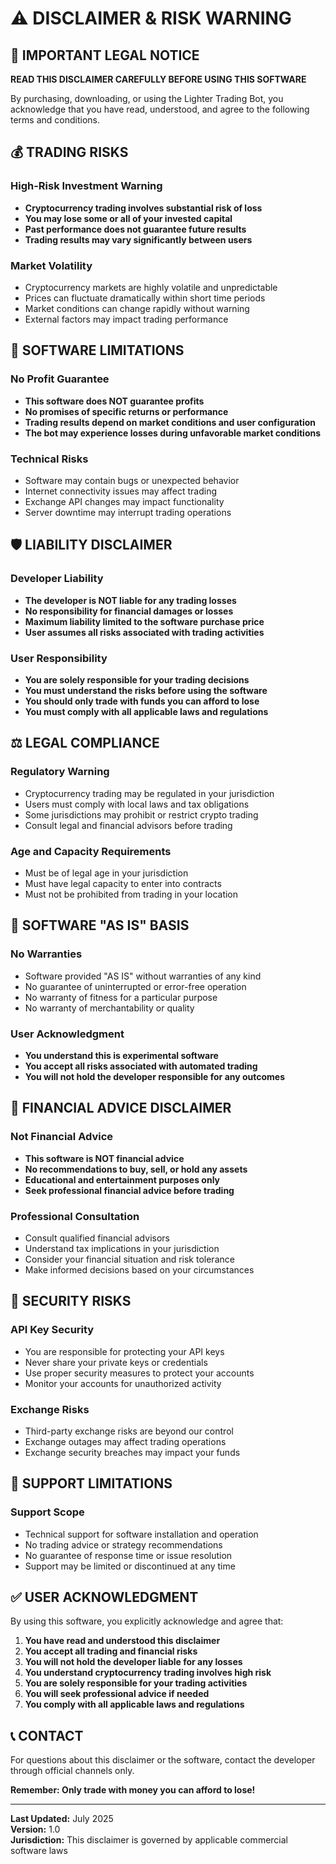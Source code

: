 # ⚠️ DISCLAIMER & RISK WARNING

## 🚨 IMPORTANT LEGAL NOTICE

**READ THIS DISCLAIMER CAREFULLY BEFORE USING THIS SOFTWARE**

By purchasing, downloading, or using the Lighter Trading Bot, you acknowledge that you have read, understood, and agree to the following terms and conditions.

## 💰 TRADING RISKS

### High-Risk Investment Warning
- **Cryptocurrency trading involves substantial risk of loss**
- **You may lose some or all of your invested capital**
- **Past performance does not guarantee future results**
- **Trading results may vary significantly between users**

### Market Volatility
- Cryptocurrency markets are highly volatile and unpredictable
- Prices can fluctuate dramatically within short time periods
- Market conditions can change rapidly without warning
- External factors may impact trading performance

## 🤖 SOFTWARE LIMITATIONS

### No Profit Guarantee
- **This software does NOT guarantee profits**
- **No promises of specific returns or performance**
- **Trading results depend on market conditions and user configuration**
- **The bot may experience losses during unfavorable market conditions**

### Technical Risks
- Software may contain bugs or unexpected behavior
- Internet connectivity issues may affect trading
- Exchange API changes may impact functionality
- Server downtime may interrupt trading operations

## 🛡️ LIABILITY DISCLAIMER

### Developer Liability
- **The developer is NOT liable for any trading losses**
- **No responsibility for financial damages or losses**
- **Maximum liability limited to the software purchase price**
- **User assumes all risks associated with trading activities**

### User Responsibility
- **You are solely responsible for your trading decisions**
- **You must understand the risks before using the software**
- **You should only trade with funds you can afford to lose**
- **You must comply with all applicable laws and regulations**

## ⚖️ LEGAL COMPLIANCE

### Regulatory Warning
- Cryptocurrency trading may be regulated in your jurisdiction
- Users must comply with local laws and tax obligations
- Some jurisdictions may prohibit or restrict crypto trading
- Consult legal and financial advisors before trading

### Age and Capacity Requirements
- Must be of legal age in your jurisdiction
- Must have legal capacity to enter into contracts
- Must not be prohibited from trading in your location

## 🔧 SOFTWARE "AS IS" BASIS

### No Warranties
- Software provided "AS IS" without warranties of any kind
- No guarantee of uninterrupted or error-free operation
- No warranty of fitness for a particular purpose
- No warranty of merchantability or quality

### User Acknowledgment
- **You understand this is experimental software**
- **You accept all risks associated with automated trading**
- **You will not hold the developer responsible for any outcomes**

## 🏦 FINANCIAL ADVICE DISCLAIMER

### Not Financial Advice
- **This software is NOT financial advice**
- **No recommendations to buy, sell, or hold any assets**
- **Educational and entertainment purposes only**
- **Seek professional financial advice before trading**

### Professional Consultation
- Consult qualified financial advisors
- Understand tax implications in your jurisdiction
- Consider your financial situation and risk tolerance
- Make informed decisions based on your circumstances

## 🔐 SECURITY RISKS

### API Key Security
- You are responsible for protecting your API keys
- Never share your private keys or credentials
- Use proper security measures to protect your accounts
- Monitor your accounts for unauthorized activity

### Exchange Risks
- Third-party exchange risks are beyond our control
- Exchange outages may affect trading operations
- Exchange security breaches may impact your funds

## 📱 SUPPORT LIMITATIONS

### Support Scope
- Technical support for software installation and operation
- No trading advice or strategy recommendations
- No guarantee of response time or issue resolution
- Support may be limited or discontinued at any time

## ✅ USER ACKNOWLEDGMENT

By using this software, you explicitly acknowledge and agree that:

1. **You have read and understood this disclaimer**
2. **You accept all trading and financial risks**
3. **You will not hold the developer liable for any losses**
4. **You understand cryptocurrency trading involves high risk**
5. **You are solely responsible for your trading activities**
6. **You will seek professional advice if needed**
7. **You comply with all applicable laws and regulations**

## 📞 CONTACT

For questions about this disclaimer or the software, contact the developer through official channels only.

**Remember: Only trade with money you can afford to lose!**

---
**Last Updated:** July 2025  
**Version:** 1.0  
**Jurisdiction:** This disclaimer is governed by applicable commercial software laws 